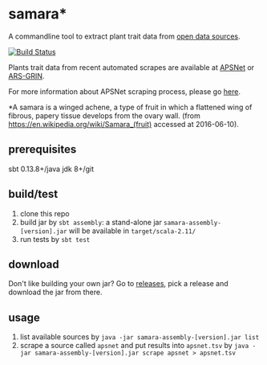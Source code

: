 # samara*
A commandline tool to extract plant trait data from [open data sources](sources.md).

[![Build Status](https://travis-ci.org/jhpoelen/samara.svg?branch=master)](https://travis-ci.org/jhpoelen/samara)

Plants trait data from recent automated scrapes are available at [APSNet](https://build.berkeleybop.org/view/Planteome/job/extract-apsnet-diseases/) or [ARS-GRIN](https://build.berkeleybop.org/view/Planteome/job/extract-grin-traits/). 

For more information about APSNet scraping process, please go [here](src/main/resources/org/planteome/samara/apsnet).

*A samara is a winged achene, a type of fruit in which a flattened wing of fibrous, papery tissue develops from the ovary wall. (from https://en.wikipedia.org/wiki/Samara_(fruit) accessed at 2016-06-10).

## prerequisites
sbt 0.13.8+/java jdk 8+/git

## build/test
1. clone this repo
2. build jar by ```sbt assembly```: a stand-alone jar ```samara-assembly-[version].jar``` will be available in ```target/scala-2.11/```
3. run tests by ```sbt test```

## download
Don't like building your own jar? Go to [releases](https://github.com/jhpoelen/samara/releases), pick a release and download the jar from there. 


## usage
1. list available sources by ```java -jar samara-assembly-[version].jar list```
2. scrape a source called ```apsnet``` and put results into ```apsnet.tsv``` by ```java -jar samara-assembly-[version].jar scrape apsnet > apsnet.tsv```
